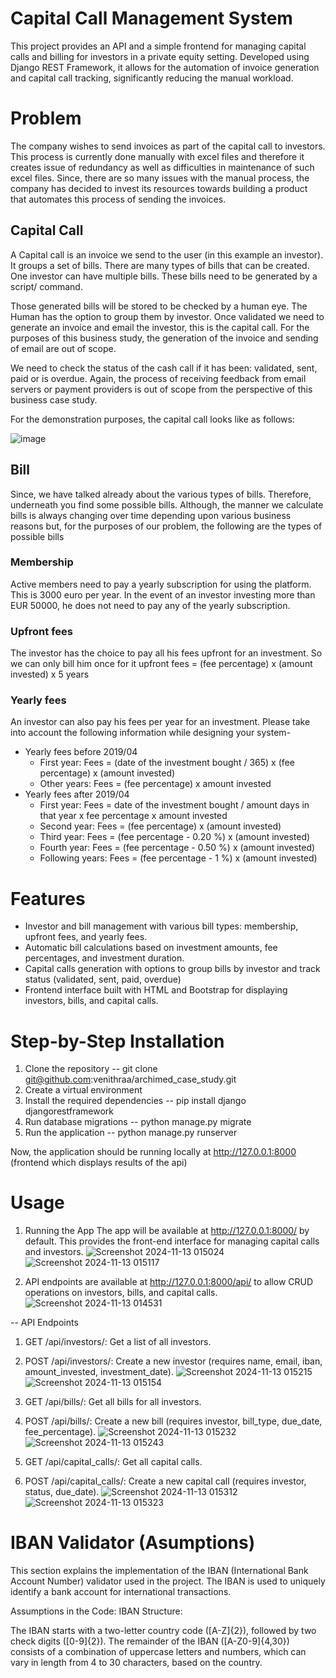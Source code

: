 # Capital Call Management System
This project provides an API and a simple frontend for managing capital calls and billing for investors in a private equity setting. Developed using Django REST Framework, it allows for the automation of invoice generation and capital call tracking, significantly reducing the manual workload.

# Problem
The company wishes to send invoices as part of the capital call to investors. This process is currently done manually with excel files and therefore it creates issue of redundancy as well as difficulties in maintenance of such excel files. Since, there are so many issues with the manual process, the company has decided to invest its resources towards building a product that automates this process of sending the invoices.

## Capital Call 
A Capital call is an invoice we send to the user (in this example an investor). It groups a set of bills. There are many types of bills that can be created. One investor can have multiple bills. These bills need to be generated by a script/ command. </br>

Those generated bills will be stored to be checked by a human eye. The Human has the option to group them by investor. Once validated we need to generate an invoice and email the investor, this is the capital call. For the purposes of this business study, the generation of the invoice and sending of email are out of scope. </br>

We need to check the status of the cash call if it has been: validated, sent, paid or is overdue. Again, the process of receiving feedback from email servers or payment providers is out of scope from the perspective of this business case study. </br>

For the demonstration purposes, the capital call looks like as follows:

![image](https://github.com/user-attachments/assets/df438ed9-c3f9-46b1-9234-b928d9d19da2)



## Bill 
Since, we have talked already about the various types of bills. Therefore, underneath you find some possible bills. Although, the manner we calculate bills
is always changing over time depending upon various business reasons but, for the purposes of our problem, the following are the types of possible bills
### Membership
Active members need to pay a yearly subscription for using the platform. This is 3000 euro per year. In the event of an investor investing more than EUR
50000, he does not need to pay any of the yearly subscription.
### Upfront fees
The investor has the choice to pay all his fees upfront for an investment. So we can only bill him once for it
upfront fees = (fee percentage) x (amount invested) x 5 years
### Yearly fees
An investor can also pay his fees per year for an investment.
Please take into account the following information while designing your system-
- Yearly fees before 2019/04
  - First year:
Fees = (date of the investment bought / 365) x (fee percentage) x (amount
invested)
  - Other years:
Fees = (fee percentage) x amount invested
- Yearly fees after 2019/04
  - First year:
Fees = date of the investment bought / amount days in that year x fee
percentage x amount invested
  - Second year:
Fees = (fee percentage) x (amount invested)
  - Third year:
Fees = (fee percentage - 0.20 %) x (amount invested)
  - Fourth year:
Fees = (fee percentage - 0.50 %) x (amount invested)
  - Following years:
Fees = (fee percentage - 1 %) x (amount invested)

# Features
  - Investor and bill management with various bill types: membership, upfront fees, and yearly fees.
  - Automatic bill calculations based on investment amounts, fee percentages, and investment duration.
  - Capital calls generation with options to group bills by investor and track status (validated, sent, paid, overdue)
  -  Frontend interface built with HTML and Bootstrap for displaying investors, bills, and capital calls.

# Step-by-Step Installation
1) Clone the repository -- git clone git@github.com:venithraa/archimed_case_study.git
2) Create a virtual environment
3) Install the required dependencies -- pip install django djangorestframework
4) Run database migrations -- python manage.py migrate
6) Run the application -- python manage.py runserver

Now, the application should be running locally at http://127.0.0.1:8000 (frontend which displays results of the api)

# Usage
1) Running the App
The app will be available at http://127.0.0.1:8000/ by default. This provides the front-end interface for managing capital calls and investors.
![Screenshot 2024-11-13 015024](https://github.com/user-attachments/assets/5f873b6a-a886-41a9-a016-5bf1a90ca294)
![Screenshot 2024-11-13 015117](https://github.com/user-attachments/assets/18024344-d039-4e13-a8aa-5bac3fc250a2)


3) API endpoints are available at http://127.0.0.1:8000/api/ to allow CRUD operations on investors, bills, and capital calls.
![Screenshot 2024-11-13 014531](https://github.com/user-attachments/assets/9cec830c-a103-457d-8c5c-3be8e49b2bde)


-- API Endpoints
1) GET /api/investors/: Get a list of all investors.
2) POST /api/investors/: Create a new investor (requires name, email, iban, amount_invested, investment_date).
![Screenshot 2024-11-13 015215](https://github.com/user-attachments/assets/6ed87086-7ad1-4cf3-afae-221c14e4dc00)
![Screenshot 2024-11-13 015154](https://github.com/user-attachments/assets/e077f389-55ca-4bfa-ba05-d0d5a4960145)


4) GET /api/bills/: Get all bills for all investors.
5) POST /api/bills/: Create a new bill (requires investor, bill_type, due_date, fee_percentage).
![Screenshot 2024-11-13 015232](https://github.com/user-attachments/assets/a07ef3e5-45d6-4500-a750-116ab24ae08c)
![Screenshot 2024-11-13 015243](https://github.com/user-attachments/assets/04f7ccff-4988-4265-b5ca-7f1661527729)


7) GET /api/capital_calls/: Get all capital calls.
8) POST /api/capital_calls/: Create a new capital call (requires investor, status, due_date).
![Screenshot 2024-11-13 015312](https://github.com/user-attachments/assets/c1b9188c-96b5-45c9-97b1-a57954d03438)
![Screenshot 2024-11-13 015323](https://github.com/user-attachments/assets/d0ab9694-1413-4843-b901-d0565ece87dd)

# IBAN Validator (Asumptions)
This section explains the implementation of the IBAN (International Bank Account Number) validator used in the project. The IBAN is used to uniquely identify a bank account for international transactions.

Assumptions in the Code:
IBAN Structure:

The IBAN starts with a two-letter country code ([A-Z]{2}), followed by two check digits ([0-9]{2}).
The remainder of the IBAN ([A-Z0-9]{4,30}) consists of a combination of uppercase letters and numbers, which can vary in length from 4 to 30 characters, based on the country.
